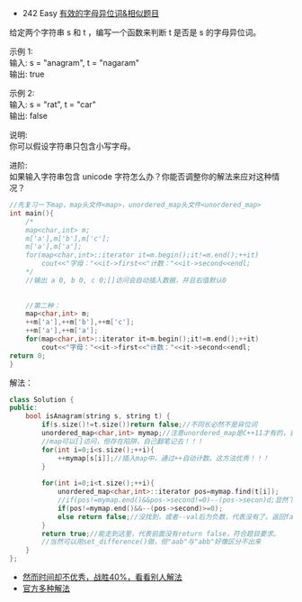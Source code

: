 - 242 Easy [有效的字母异位词&相似题目](https://leetcode-cn.com/problems/valid-anagram/)

给定两个字符串 s 和 t ，编写一个函数来判断 t 是否是 s 的字母异位词。

示例 1:  
输入: s = "anagram", t = "nagaram"  
输出: true

示例 2:  
输入: s = "rat", t = "car"  
输出: false  

说明:  
你可以假设字符串只包含小写字母。

进阶:  
如果输入字符串包含 unicode 字符怎么办？你能否调整你的解法来应对这种情况？

```c++
//先复习一下map，map头文件<map>，unordered_map头文件<unordered_map>
int main(){
	/* 
	map<char,int> m;
	m['a'],m['b'],m['c'];
	m['a'],m['a'];
	for(map<char,int>::iterator it=m.begin();it!=m.end();++it)
		cout<<"字母："<<it->first<<"计数："<<it->second<<endl;
	*/ 
	//输出 a 0, b 0, c 0;[]访问会自动插入数据，并且右值默认0
	 
	 
	//第二种：
	map<char,int> m;
	++m['a'],++m['b'],++m['c'];
	++m['a'],++m['a'];
	for(map<char,int>::iterator it=m.begin();it!=m.end();++it)
		cout<<"字母："<<it->first<<"计数："<<it->second<<endl;
return 0;
}
```
解法：
```c++
class Solution {
public:
    bool isAnagram(string s, string t) {
        if(s.size()!=t.size())return false;//不同长必然不是异位词
        unordered_map<char,int> mymap;//注意unordered_map是C++11才有的，普通考试千万别用，考试用map吧
        //map可以[]访问，但存在陷阱，自己翻笔记去！！！
        for(int i=0;i<s.size();++i){
            ++mymap[s[i]];//插入map中，通过++自动计数。这方法优秀！！！
        }
        
        for(int i=0;i<t.size();++i){
            unordered_map<char,int>::iterator pos=mymap.find(t[i]);
            //if(pos!=mymap.end()&&pos->second!=0)--(pos->secon)d;显然下面写法更优秀！！！
            if(pos!=mymap.end()&&--(pos->second)>=0);
            else return false;//没找到，或者--val后为负数，代表没有了。返回false
        }
        return true;//能走到这里，代表前面没有return false，符合题目要求。
        //当然可以用set_difference()做，但"aab"与"abb"好像区分不出来
    }
};
```

- [然而时间却不优秀，战胜40%，看看别人解法](https://leetcode-cn.com/submissions/detail/43528029/)  
- [官方多种解法](https://leetcode-cn.com/problems/valid-anagram/solution/you-xiao-de-zi-mu-yi-wei-ci-by-leetcode/)
